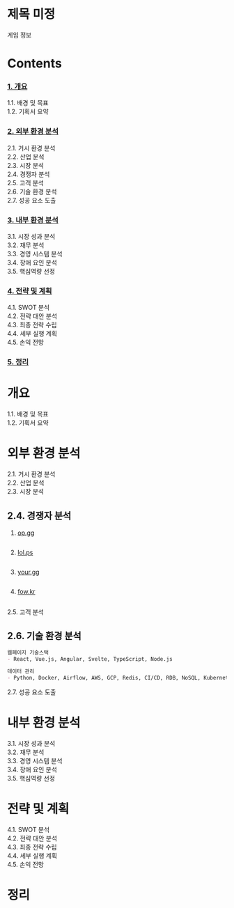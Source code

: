# 제목 미정
게임 정보 

# Contents
### [1. 개요](#개요)          
1.1. 배경 및 목표           
1.2. 기획서 요약                 

### [2. 외부 환경 분석](#외부-환경-분석)              
2.1. 거시 환경 분석              
2.2. 산업 분석            
2.3. 시장 분석               
2.4. 경쟁자 분석             
2.5. 고객 분석            
2.6. 기술 환경 분석                
2.7. 성공 요소 도출                 

### [3. 내부 환경 분석](#내부-환경-분석)             
3.1. 시장 성과 분석            
3.2. 재무 분석       
3.3. 경영 시스템 분석       
3.4. 장애 요인 분석               
3.5. 핵심역량 선정                 

### [4. 전략 및 계획](#전략-및-계획)               
4.1. SWOT 분석             
4.2. 전략 대안 분석                            
4.3. 최종 전략 수립      
4.4. 세부 실행 계획               
4.5. 손익 전망               

### [5. 정리](#정리)              

# 개요
1.1. 배경 및 목표           
1.2. 기획서 요약   

# 외부 환경 분석
2.1. 거시 환경 분석              
2.2. 산업 분석            
2.3. 시장 분석               
## 2.4. 경쟁자 분석   
1. [op.gg](https://www.op.gg/)
```markdown

```
2. [lol.ps](https://lol.ps/)
```markdown

```

3. [your.gg](https://your.gg/ko/kr/home)
```markdown

```

4. [fow.kr](https://fow.kr/)
```markdown

```

2.5. 고객 분석            
## 2.6. 기술 환경 분석

```markdown
웹페이지 기술스택
- React, Vue.js, Angular, Svelte, TypeScript, Node.js

데이터 관리 
- Python, Docker, Airflow, AWS, GCP, Redis, CI/CD, RDB, NoSQL, Kubernetes, Node.js
```

2.7. 성공 요소 도출                 

# 내부 환경 분석
3.1. 시장 성과 분석            
3.2. 재무 분석       
3.3. 경영 시스템 분석       
3.4. 장애 요인 분석               
3.5. 핵심역량 선정       

# 전략 및 계획
4.1. SWOT 분석             
4.2. 전략 대안 분석                            
4.3. 최종 전략 수립      
4.4. 세부 실행 계획               
4.5. 손익 전망       

# 정리

